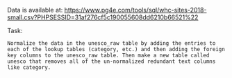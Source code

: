 Data is available at:
https://www.pg4e.com/tools/sql/whc-sites-2018-small.csv?PHPSESSID=31af276cf5c190055608dd6210b66521%22

Task:
```
Normalize the data in the unesco_raw table by adding the entries to each of the lookup tables (category, etc.) and then adding the foreign key columns to the unesco_raw table. Then make a new table called unesco that removes all of the un-normalized redundant text columns like category. 
```

